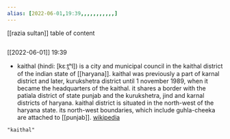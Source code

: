 ```yaml
---
alias: [2022-06-01,19:39,,,,,,,,,,,]
---
```

[[razia sultan]]
table of content
```toc
```

[[2022-06-01]] 19:39
- kaithal (hindi: [kɛːt̪ʰl]) is a city and municipal council in the kaithal district of the indian state of [[haryana]]. kaithal was previously a part of karnal district and later, kurukshetra district until 1 november 1989, when it became the headquarters of the kaithal. it shares a border with the patiala district of state punjab and the kurukshetra, jind and karnal districts of haryana. kaithal district is situated in the north-west of the haryana state. its north-west boundaries, which include guhla-cheeka are attached to [[punjab]].
[wikipedia](https://en.wikipedia.org/wiki/kaithal)
```query
"kaithal"
```